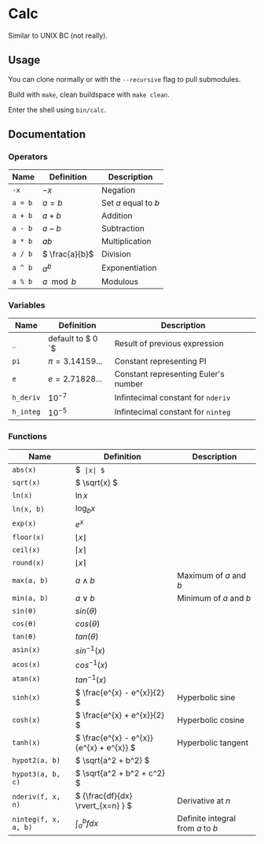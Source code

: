 # Calc

Similar to UNIX BC (not really).

## Usage

You can clone normally or with the `--recursive` flag to pull submodules.

Build with `make`, clean buildspace with `make clean`.

Enter the shell using `bin/calc`.

## Documentation 

### Operators

| Name | Definition | Description |
| --- | --- | --- |
| `-x` | $` -x`$ | Negation |
| `a = b` | $` a = b`$ | Set $a$ equal to $b$ |
| `a + b` | $` a + b`$ | Addition |
| `a - b` | $` a - b`$ | Subtraction |
| `a * b` | $` ab`$ | Multiplication |
| `a / b` | $` \frac{a}{b}`$ | Division |
| `a ^ b` | $` a^{b}`$ | Exponentiation |
| `a % b` | $` a\mod{b}`$ | Modulous |

### Variables 
| Name | Definition | Description |
| --- | --- | --- |
| `_` | default to $ 0 `$ | Result of previous expression |
| `pi` | $` \pi = 3.14159...`$ | Constant representing PI |
| `e` | $` e = 2.71828...`$ | Constant representing Euler's number |
| `h_deriv` | $` 10^{-7} `$ | Infintecimal constant for `nderiv` |
| `h_integ` | $` 10^{-5} `$ | Infintecimal constant for `ninteg` |

### Functions
| Name | Definition | Description |
| --- | --- | --- |
| `abs(x)` | $` \|x\| $` |  |
| `sqrt(x)` | $` \sqrt{x} `$ |  |
| `ln(x)` | $` \ln{x} `$ |  |
| `ln(x, b)` | $` \log_{b}{x} `$ |  |
| `exp(x)` | $` e^{x} `$ |  |
| `floor(x)` | $` \lfloor{x}\rfloor `$ |  |
| `ceil(x)` | $` \lceil{x}\rceil `$ |  |
| `round(x)` | $` \lfloor{x}\rceil `$ |  |
| `max(a, b)` | $` a \wedge b `$ | Maximum of $a$ and $b$ |
| `min(a, b)` | $` a \vee b `$ | Minimum of $a$ and $b$ |
| `sin(θ)` | $` sin(\theta) `$ | |
| `cos(θ)` | $` cos(\theta) `$ | |
| `tan(θ)` | $` tan(\theta) `$ | |
| `asin(x)` | $` sin^{-1}(x) `$ | |
| `acos(x)` | $` cos^{-1}(x) `$ | |
| `atan(x)` | $` tan^{-1}(x) `$ | |
| `sinh(x)` | $` \frac{e^{x} - e^{x}}{2} `$ | Hyperbolic sine |
| `cosh(x)` | $` \frac{e^{x} + e^{x}}{2} `$ | Hyperbolic cosine|
| `tanh(x)` | $` \frac{e^{x} - e^{x}}{e^{x} + e^{x}} `$ | Hyperbolic tangent |
| `hypot2(a, b)` | $` \sqrt{a^2 + b^2} `$ | |
| `hypot3(a, b, c)` | $` \sqrt{a^2 + b^2 + c^2} `$ | |
| `nderiv(f, x, n)` | $` {\frac{df}{dx} \rvert_{x=n} } `$ | Derivative at $n$|
| `ninteg(f, x, a, b)` | $` {\int_{a}^{b}{fdx}} `$ | Definite integral from $a$ to $b$ |